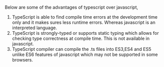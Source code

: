 
  Below are some of the advantages of typescript over javascript,
  1. TypeScript is able to find compile time errors at the development time only and it makes sures less runtime errors. Whereas javascript is an interpreted language.
  2. TypeScript is strongly-typed or supports static typing which allows for checking type correctness at compile time. This is not available in javascript.
  3. TypeScript compiler can compile the .ts files into ES3,ES4 and ES5 unlike ES6 features of javascript which may not be supported in some browsers.

